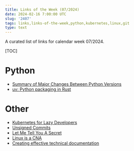 ```yaml
---
title: Links of the Week (07/2024)
date: 2024-02-16 7:00:00 UTC
slug: '2407'
tags: links,links-of-the-week,python,kubernetes,linux,git
type: text
---
```


A curated list of links for calendar week 07/2024.

[TOC]

<!-- TEASER_END -->

# Python
* [Summary of Major Changes Between Python Versions](https://www.nicholashairs.com/posts/major-changes-between-python-versions/)
* [uv: Python packaging in Rust](https://astral.sh/blog/uv)

# Other
* [Kubernetes for Lazy Developers](https://www.marcobehler.com/guides/kubernetes-for-lazy-developers)
* [Unsigned Commits](https://blog.glyph.im/2024/01/unsigned-commits.html)
* [Let Me Tell You A Secret](https://blog.glyph.im/2024/02/let-me-tell-you-a-secret.html)
* [Linux is a CNA](http://www.kroah.com/log/blog/2024/02/13/linux-is-a-cna/)
* [Creating effective technical documentation](https://developer.mozilla.org/en-US/blog/technical-writing/)
